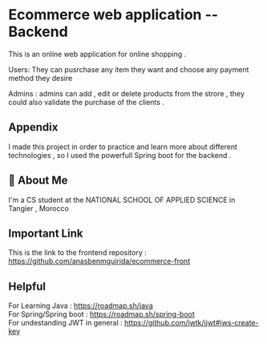 
# Ecommerce web application --Backend 

This is an online web application for online shopping .

Users: They can pusrchase any item they want and choose any payment method they desire 

Admins : admins can add , edit or delete products from the strore , they could also validate the purchase of the clients .   


## Appendix

I made this project in order to practice and learn more about different technologies  , so I used the powerfull Spring boot for the backend  .


## 🚀 About Me
I'm a CS student at the NATIONAL SCHOOL OF APPLIED SCIENCE in Tangier , Morocco  


## Important Link
This is the link to the frontend  repository : https://github.com/anasbenmguirida/ecommerce-front  


## Helpful
For Learning Java : https://roadmap.sh/java<br>
For Spring/Spring boot : https://roadmap.sh/spring-boot<br>
For undestanding JWT in general : https://github.com/jwtk/jjwt#jws-create-key <br>
